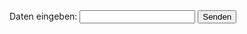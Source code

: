 <!DOCTYPE html>
<html lang="de">
<head>
  <meta charset="UTF-8">
  <meta name="viewport" content="width=device-width, initial-scale=1.0">
  <title>Daten-Tool</title>
</head>
<body>
  <form id="dataForm">
    <label for="dataInput">Daten eingeben:</label>
    <input type="text" id="dataInput" name="dataInput">
    <button type="button" onclick="sendData()">Senden</button>
  </form>
  <div id="response"></div>

  <script>
    // Funktion zum Abrufen von Daten aus der Datenbank
    function fetchData() {
      fetch('https://deine-api-endpoint.com/getData')
        .then(response => response.json())
        .then(data => {
          // Hier kannst du die Daten in deinem Formular oder auf deiner Seite anzeigen
          document.getElementById('dataInput').value = data.value;
        })
        .catch(error => console.error('Fehler beim Abrufen der Daten:', error));
    }

    // Funktion zum Senden von Daten an die Datenbank
    function sendData() {
      const dataInput = document.getElementById('dataInput').value;

      fetch('https://deine-api-endpoint.com/sendData', {
        method: 'POST',
        headers: {
          'Content-Type': 'application/json'
        },
        body: JSON.stringify({ value: dataInput })
      })
        .then(response => response.json())
        .then(data => {
          document.getElementById('response').innerText = 'Daten erfolgreich gesendet!';
        })
        .catch(error => console.error('Fehler beim Senden der Daten:', error));
    }

    // Abrufen der Daten beim Laden der Seite
    document.addEventListener('DOMContentLoaded', fetchData);
  </script>
</body>
</html>
